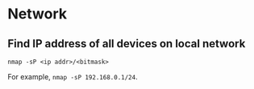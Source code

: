 # Network

## Find IP address of all devices on local network

```
nmap -sP <ip addr>/<bitmask>
```

For example, `nmap -sP 192.168.0.1/24`.
